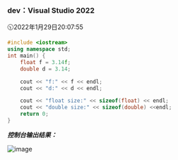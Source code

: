 ### dev：Visual Studio 2022
🕥2022年1月29日20:07:55
```C++
#include <iostream>
using namespace std;
int main() {
	float f = 3.14f;
	double d = 3.14;

	cout << "f:" << f << endl;
	cout << "d:" << d << endl;

	cout << "float size:" << sizeof(float) << endl;
	cout << "double size:" << sizeof(double) <<endl;
	return 0;
}
```
***控制台输出结果：***  

![image](https://user-images.githubusercontent.com/39286292/151660433-fd132876-9118-4c6a-8b67-a5633d17b052.png)

